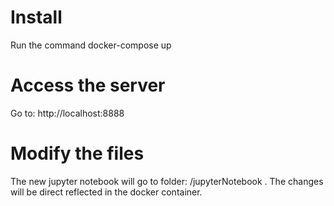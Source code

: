 # Install

Run the command docker-compose up

# Access the server

Go to: http://localhost:8888

# Modify the files

The new jupyter notebook will go to folder: /jupyterNotebook .
The changes will be direct reflected in the docker container.
